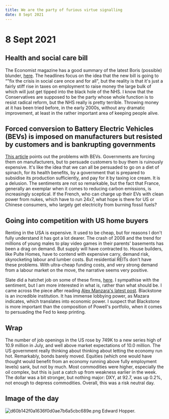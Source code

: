 ```yaml
---
title: We are the party of furious virtue signalling
date: 8 Sept 2021
---
```


# 8 Sept 2021

## Health and social care bill

The Economist magazine has a good summary of the latest Boris (possible) blunder, [here](https://www.economist.com/britain/boris-johnson-at-last-grasps-the-nettle-of-social-care-reform/21804364).
The headlines focus on the idea that the new bill is going to “"fix the crisis in social care once and for all", but the reality is that it's just a fairly stiff rise in taxes on employment to raise money the large bulk of which will just get tipped into the black hole of the NHS. 
I know that the Conservatives are supposed to be the party whose whole function is to resist radical reform, but the NHS really is pretty terrible.
Throwing money at it has been tried before, in the early 2000s, without any dramatic improvement, at least in the rather important area of keeping people alive.

## Forced conversion to Battery Electric Vehicles (BEVs) is imposed on manufacturers but resisted by customers and is bankrupting governments

[This article](https://atlantico.fr/article/decryptage/salon-de-munich---l-electrique-s-impose-chez-les-constructeurs-mais-les-clients-boudent-et-les-etats-se-ruinent-en-subventions-automobile-industrie-avenir-jean-marc-sylvestre) points out the problems with BEVs. Governments are forcing them on manufacturers, but to persuade customers to buy them is ruinously expensive. It's like the idea that we can all be persuaded to go on a diet of spinach, for its health benefits, by a government that is prepared to subsidise its production sufficiently, and pay for it by taxing ice cream. 
It is a delusion.
The sentiments are not so remarkable, but the fact that France, generally an exemplar when it comes to reducing carbon emissions, is increasingly sceptical.
If the French, who can charge up their EVs with clean power from nukes, which have to run 24x7, what hope is there for US or Chinese consumers, who largely get electricity from burning fossil fuels?

## Going into competition with US home buyers

Renting in the USA is expensive. 
It used to be cheap, but for reasons I don't fully understand it has got a lot dearer.
The crash of 2008 and the trend for millions of young males to play video games in their parents' basements has been a drag on demand.
But supply will have contracted to.
House builders, like Pulte Homes, have to contend with expensive carry, demand risk, skyrocketing labour and lumber costs.
But residential REITs don't have these problems. 
With ultra-cheap funding costs, and very strong demand from a labour market on the move, the narrative seems very positive.

Slate did a hatchet job on some of these firms, [here](https://slate.com/business/2021/06/blackrock-invitation-houses-investment-firms-real-estate.html).
I sympathise with the sentiment, but I am more interested in what is, rather than what should be.
I came across the piece after reading [Alex Manzara's latest post](https://www.chartpoint.com/but-i-have-a-reservation/).
Blackstone is an incredible institution. It has immense lobbying power, as Mazara indicates, which translates into economic power.
I suspect that Blackstone is more important than the composition of Powell's portfolio, when it comes to persuading the Fed to keep printing.

## Wrap

The number of job openings in the US rose by 749K to a new series high of 10.9 million in July, and well above market expectations of 10.0 million.
The US government really thinking about thinking about letting the economy run hot.
Remarkably, bonds barely moved. Equities (which one would have thought would benefit from an economy running above fully employment levels) sank, but not by much.
Most commodities were higher, especially the oil complex, but this is just a catch up from weakness earlier in the week.
The dollar was a bit stronger, but nothing major: DXY, at 92.7, was up 0.2%, not enough to depress commodities.
Overall, this was a risk neutral day.

## Image of the day

![d60b142f0a1636f0d0ae7b6a5cbc689e.png]({attach}d60b142f0a1636f0d0ae7b6a5cbc689e.png)
Edward Hopper.

